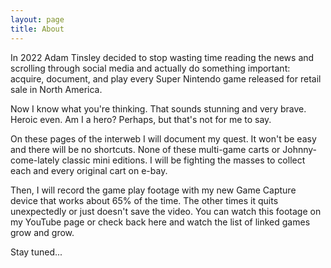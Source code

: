```yaml
---
layout: page
title: About
---
```


In 2022 Adam Tinsley decided to stop wasting time reading the news and scrolling through social media and actually do something important: acquire, document, and play every Super Nintendo game released for retail sale in North America.

Now I know what you're thinking. That sounds stunning and very brave. Heroic even. Am I a hero? Perhaps, but that's not for me to say.

On these pages of the interweb I will document my quest. It won't be easy and there will be no shortcuts. None of these multi-game carts or Johnny-come-lately classic mini editions. I will be fighting the masses to collect each and every original cart on e-bay.

Then, I will record the game play footage with my new Game Capture device that works about 65% of the time. The other times it quits unexpectedly or just doesn't save the video. You can watch this footage on my YouTube page or check back here and watch the list of linked games grow and grow.

Stay tuned...
